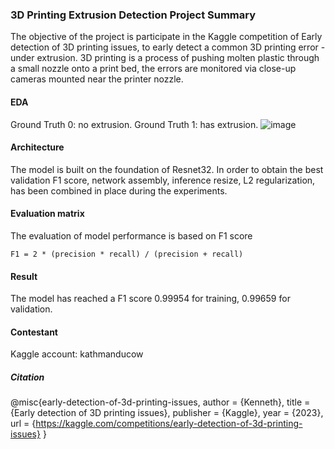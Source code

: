 ### 3D Printing Extrusion Detection Project Summary

The objective of the project is participate in the Kaggle competition of Early detection of 3D printing issues, to early detect a common 3D printing error - under extrusion.  3D printing is a process of pushing molten plastic through a small nozzle onto a print bed, the errors are monitored via close-up cameras mounted near the printer nozzle.

#### EDA
Ground Truth 0: no extrusion.  Ground Truth 1: has extrusion.
![image](https://user-images.githubusercontent.com/21034990/230674621-a1049444-0c6c-4d21-91e0-e2080c5aa3aa.png)

#### Architecture
The model is built on the foundation of Resnet32. In order to obtain the best validation F1 score, network assembly, inference resize, L2 regularization, has been combined in place during the experiments.

#### Evaluation matrix

The evaluation of model performance is based on F1 score 

```
F1 = 2 * (precision * recall) / (precision + recall)
```
#### Result

The model has reached a F1 score 0.99954 for training, 0.99659 for validation.

#### Contestant
Kaggle account: kathmanducow

##### Citation
@misc{early-detection-of-3d-printing-issues,
    author = {Kenneth},
    title = {Early detection of 3D printing issues},
    publisher = {Kaggle},
    year = {2023},
    url = {https://kaggle.com/competitions/early-detection-of-3d-printing-issues}
}


